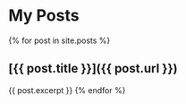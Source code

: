 ---
---
# My Posts

{% for post in site.posts %}
## [{{ post.title }}]({{ post.url }})
{{ post.excerpt }}
{% endfor %}
